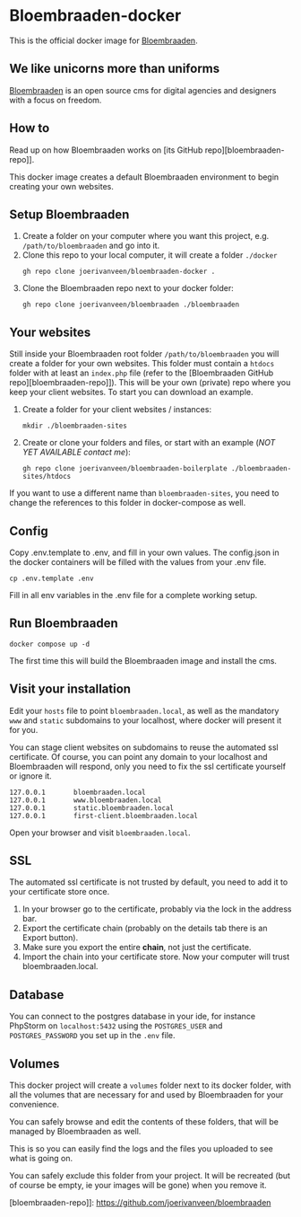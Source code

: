 # Bloembraaden-docker
This is the official docker image for [Bloembraaden].

## We like unicorns more than uniforms
[Bloembraaden] is an open source cms for digital agencies and designers with a focus on freedom.

## How to
Read up on how Bloembraaden works on [its GitHub repo][bloembraaden-repo]].

This docker image creates a default Bloembraaden environment to begin creating your own websites.

## Setup Bloembraaden

1. Create a folder on your computer where you want this project, e.g. `/path/to/bloembraaden` and go into it.
2. Clone this repo to your local computer, it will create a folder `./docker` 
    ```shell
    gh repo clone joerivanveen/bloembraaden-docker .
    ```
3. Clone the Bloembraaden repo next to your docker folder:
    ```shell
    gh repo clone joerivanveen/bloembraaden ./bloembraaden
    ```

## Your websites

Still inside your Bloembraaden root folder `/path/to/bloembraaden` you will create a folder for your own websites.
This folder must contain a `htdocs` folder with at least an `index.php` file (refer to the [Bloembraaden GitHub repo][bloembraaden-repo]]). This will be your own (private) repo where you keep your client websites.
To start you can download an example.

1. Create a folder for your client websites / instances:
    ```shell
    mkdir ./bloembraaden-sites
    ```
2. Create or clone your folders and files, or start with an example (_NOT YET AVAILABLE contact me_):
    ```shell
    gh repo clone joerivanveen/bloembraaden-boilerplate ./bloembraaden-sites/htdocs
    ```

If you want to use a different name than `bloembraaden-sites`, you need to change the references to this folder in docker-compose as well.

## Config

Copy .env.template to .env, and fill in your own values. The config.json in the docker containers will be filled with the values from your .env file.

```shell
cp .env.template .env
```

Fill in all env variables in the .env file for a complete working setup.

## Run Bloembraaden

```shell
docker compose up -d
```

The first time this will build the Bloembraaden image and install the cms.

## Visit your installation

Edit your `hosts` file to point `bloembraaden.local`, as well as the mandatory `www` and `static` subdomains to your localhost, where docker will present it for you.

You can stage client websites on subdomains to reuse the automated ssl certificate. Of course, you can point any domain to your localhost and Bloembraaden will respond, only you need to fix the ssl certificate yourself or ignore it.

```
127.0.0.1       bloembraaden.local
127.0.0.1       www.bloembraaden.local
127.0.0.1       static.bloembraaden.local
127.0.0.1       first-client.bloembraaden.local
```

Open your browser and visit `bloembraaden.local`.

## SSL

The automated ssl certificate is not trusted by default, you need to add it to your certificate store once.

1. In your browser go to the certificate, probably via the lock in the address bar.
2. Export the certificate chain (probably on the details tab there is an Export button).
3. Make sure you export the entire **chain**, not just the certificate.
4. Import the chain into your certificate store. Now your computer will trust bloembraaden.local.

## Database

You can connect to the postgres database in your ide, for instance PhpStorm
on `localhost:5432` using the `POSTGRES_USER` and `POSTGRES_PASSWORD` you set up in the `.env` file.

## Volumes

This docker project will create a `volumes` folder next to its docker folder, with all the volumes that are necessary for and used by Bloembraaden for your convenience.

You can safely browse and edit the contents of these folders, that will be managed by Bloembraaden as well.

This is so you can easily find the logs and the files you uploaded to see what is going on.

You can safely exclude this folder from your project. It will be recreated (but of course be empty, ie your images will be gone) when you remove it.

[Bloembraaden]: https://bloembraaden.io
[bloembraaden-repo]]: https://github.com/joerivanveen/bloembraaden
